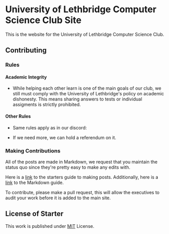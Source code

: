 # University of Lethbridge Computer Science Club Site

This is the website for the University of Lethbridge Computer Science Club.

## Contributing

### Rules

#### Academic Integrity

- While helping each other learn is one of the main
  goals of our club, we still must comply with the
  University of Lethbridge's policy on academic
  dishonesty. This means sharing answers to tests
  or individual assigments is strictly prohibited.

#### Other Rules

- Same rules apply as in our discord:

- If we need more, we can hold a referendum on it.

### Making Contributions

All of the posts are made in Markdown, we request that you maintain
the status quo since they're pretty easy to make any edits with.

Here is a [link](https://chirpy.cotes.page/posts/write-a-new-post/) to the starters
guide to making posts. Additionally, here is a [link](https://www.markdownguide.org/)
to the Markdown guide.

To contribute, please make a pull request, this will allow the executives to audit
your work before it is added to the main site.

## License of Starter

This work is published under [MIT][mit] License.

[mit]: https://github.com/cotes2020/chirpy-starter/blob/master/LICENSE
